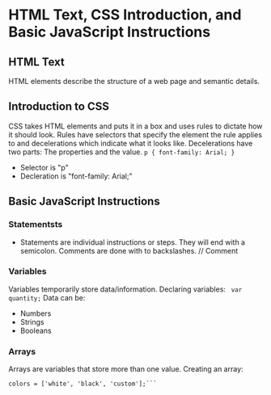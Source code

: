 # HTML Text, CSS Introduction, and Basic JavaScript Instructions
## HTML Text
HTML elements describe the structure of a web page and semantic details.
## Introduction to CSS
CSS takes HTML elements and puts it in a box and uses rules to dictate how it should look. Rules have selectors that specify the element the rule applies to and decelerations which indicate what it looks like. Decelerations have two parts: The properties and the value.
```p { font-family: Arial; }```
- Selector is "p"
- Decleration is "font-family: Arial;"
## Basic JavaScript Instructions
### Statementsts 
- Statements are individual instructions or steps. They will end with a semicolon.
Comments are done with to backslashes. // Comment
### Variables 
Variables temporarily store data/information.
Declaring variables:
``` var quantity;```
Data can be:
- Numbers
- Strings
- Booleans
### Arrays
Arrays are variables that store more than one value.
Creating an array:
```var colors;
colors = ['white', 'black', 'custom'];```

